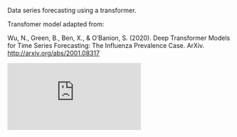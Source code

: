 Data series forecasting using a transformer.

Transfomer model adapted from: 

Wu, N., Green, B., Ben, X., & O’Banion, S. (2020). Deep Transformer Models for Time Series Forecasting: The Influenza Prevalence Case. ArXiv. http://arxiv.org/abs/2001.08317

![Transformer model](https://github.com/vikcas/figures/blob/main/transformer_model.pdf)
